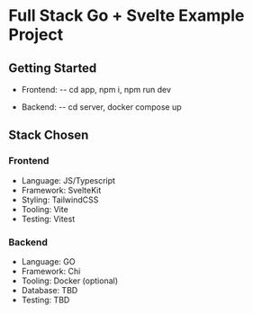 # Full Stack Go + Svelte Example Project

## Getting Started
- Frontend:
  -- cd app, npm i, npm run dev

- Backend:
  -- cd server, docker compose up

## Stack Chosen
### Frontend
- Language: JS/Typescript
- Framework: SvelteKit
- Styling: TailwindCSS
- Tooling: Vite
- Testing: Vitest

### Backend
- Language: GO
- Framework: Chi
- Tooling: Docker (optional)
- Database: TBD
- Testing: TBD
